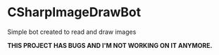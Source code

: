 # CSharpImageDrawBot
Simple bot created to read and draw images

**THIS PROJECT HAS BUGS AND I'M NOT WORKING ON IT ANYMORE.**

